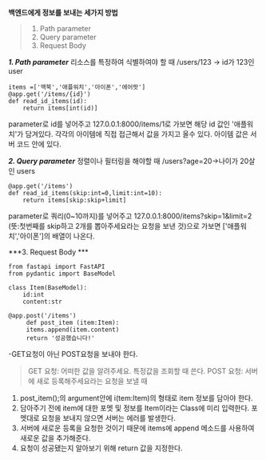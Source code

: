 
**백엔드에게 정보를 보내는 세가지 방법**

 

> 1. Path parameter
> 2. Query parameter
 >3. Request Body 


  ***1. Path parameter***
  리소스를 특정하여 식별하여야 할 때 
  /users/123 -> id가 123인 user
  

    items =['맥북','애플워치','아이폰','에어팟']
    @app.get('/items/{id}')
    def read_id_items(id):
        return items[int(id)]
parameter로 id를 넣어주고 127.0.0.1:8000/items/1로
가보면 해당 id 값인 '애플워치'가 담겨있다. 각각의 아이템에 직접 접근해서 값을 가지고 올수 있다. 아이템 값은 서버 코드 안에 있다.


 ***2. Query parameter***
 정렬이나 필터링을 해야할 때 
 /users?age=20->나이가 20살인 users

    @app.get('/items')
    def read_id_items(skip:int=0,limit:int=10):
        return items[skip:skip+limit] 
parameter로 쿼리(0~10까지)를 넣어주고 
127.0.0.1:8000/items?skip=1&limit=2 (뜻:첫번째를 skip하고 2개를 뽑아주세요라는 요청을 보낸 것)으로 가보면
['애플워치','아이폰']의 배열이 나온다. 


***3. Request Body ***

    from fastapi import FastAPI
    from pydantic import BaseModel
    
    class Item(BaseModel): 
        id:int
        content:str
    
    @app.post('/items')
         def post_item (item:Item):
         items.append(item.content)
         return '성공했습니다!'

-GET요청이 아닌 POST요청을 보내야 한다. 
>GET 요청: 어떠한 값을 알려주세요. 특정값을 조회할 때 쓴다. 
>POST 요청: 서버에 새로 등록해주세요라는 요청을 보낼 때 

 1. post_item();의 argument안에 i(tem:Item)의 형태로 item 정보를 담아야 한다. 
 2. 담아주기 전에 item에 대한 포멧 및 정보를 Item이라는 Class에 미리 입력한다. 포멧대로 요청을 보내지 않으면 서버는 에러를 발생한다. 
 3. 서버에 새로운 등록을 요청한 것이기 때문에 items에 append 메소드를 사용하여 새로운 값을 추가해준다. 
 4. 요청이 성공됐는지 알아보기 위해 return 값을 지정한다. 
 




 


